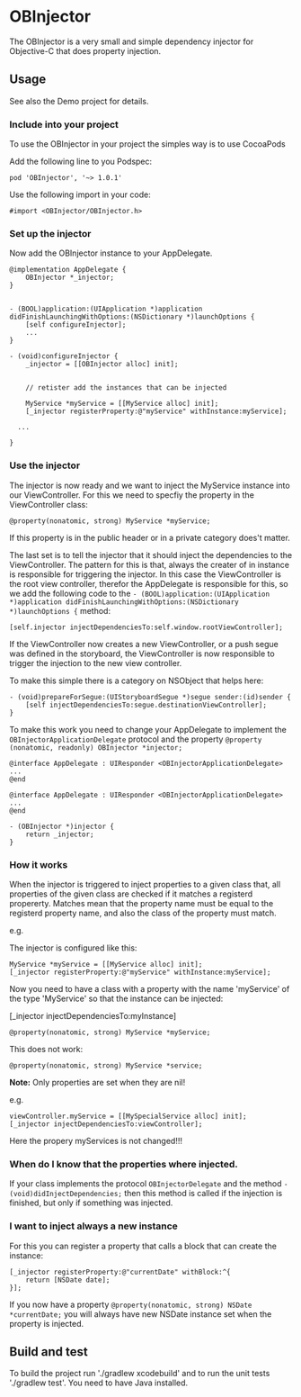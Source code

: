 # OBInjector

The OBInjector is a very small and simple dependency injector for Objective-C that does property injection.


## Usage

See also the Demo project for details.

### Include into your project 

To use the OBInjector in your project the simples way is to use CocoaPods

Add the following line to you Podspec:


```
pod 'OBInjector', '~> 1.0.1'
```

Use the following import in your code:

```
#import <OBInjector/OBInjector.h>
```

### Set up the injector

Now add the OBInjector instance to your AppDelegate.

```
@implementation AppDelegate {
	OBInjector *_injector;
}


- (BOOL)application:(UIApplication *)application didFinishLaunchingWithOptions:(NSDictionary *)launchOptions {
	[self configureInjector];
	...
}

- (void)configureInjector {
	_injector = [[OBInjector alloc] init];

	
	// retister add the instances that can be injected

	MyService *myService = [[MyService alloc] init];
	[_injector registerProperty:@"myService" withInstance:myService];

  ...

}
```

### Use the injector

The injector is now ready and we want to inject the MyService instance into our ViewController. For this we need to specfiy the property in the ViewController class:


```
@property(nonatomic, strong) MyService *myService;
```

If this property is in the public header or in a private category does't matter.

The last set is to tell the injector that it should inject the dependencies to the ViewController. The pattern for this is that, always the creater of in instance is responsible for triggering the injector.
In this case the ViewController is the root view controller, therefor the AppDelegate is responsible for this, so we add the following code to the `- (BOOL)application:(UIApplication *)application didFinishLaunchingWithOptions:(NSDictionary *)launchOptions {` method:

```	
[self.injector injectDependenciesTo:self.window.rootViewController];	
```


If the ViewController now creates a new ViewController, or a push segue was defined in the storyboard, the ViewController is now responsible to trigger the injection to the new view controller.

To make this simple there is a category on NSObject that helps here:

```
- (void)prepareForSegue:(UIStoryboardSegue *)segue sender:(id)sender {
	[self injectDependenciesTo:segue.destinationViewController];
}
```

To make this work you need to change your AppDelegate to implement the `OBInjectorApplicationDelegate` protocol and the property `@property (nonatomic, readonly) OBInjector *injector;`

```
@interface AppDelegate : UIResponder <OBInjectorApplicationDelegate>
...
@end
```

```
@interface AppDelegate : UIResponder <OBInjectorApplicationDelegate>
...
@end
```

```
- (OBInjector *)injector {
	return _injector;
}
```


### How it works

When the injector is triggered to inject properties to a given class that, all properties of the given class are checked if it matches a registerd propererty. 
Matches mean that the property name must be equal to the registerd property name, and also the class of the property must match.

e.g. 

The injector is configured like this:

```
MyService *myService = [[MyService alloc] init];
[_injector registerProperty:@"myService" withInstance:myService];
```

Now you need to have a class with a property with the name 'myService' of the type 'MyService' so that the instance can be injected:



[_injector injectDependenciesTo:myInstance]

```
@property(nonatomic, strong) MyService *myService;
```

This does not work:
```
@property(nonatomic, strong) MyService *service;
```


__Note:__ Only properties are set when they are nil!

e.g.

```
viewController.myService = [[MySpecialService alloc] init];
[_injector injectDependenciesTo:viewController];
```
Here the propery myServices is not changed!!!

### When do I know that the properties where injected.

If your class implements the protocol `OBInjectorDelegate` and the method `- (void)didInjectDependencies;` then this method is called if the injection is finished, but only if something was injected.


### I want to inject always a new instance


For this you can register a property that calls a block that can create the instance:

```
[_injector registerProperty:@"currentDate" withBlock:^{
	return [NSDate date];
}];
```

If you now have a property `@property(nonatomic, strong) NSDate *currentDate;` you will always have new NSDate instance set when the property is injected.



## Build and test

To build the project run './gradlew xcodebuild' and to run the unit tests './gradlew test'. You need to have Java installed.